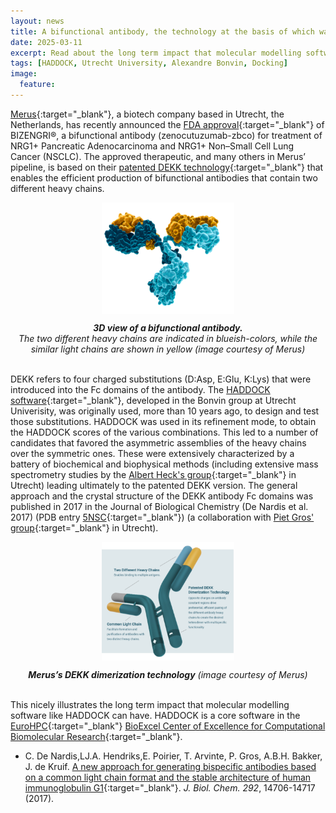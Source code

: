 ```yaml
---
layout: news
title: A bifunctional antibody, the technology at the basis of which was originally designed with the HADDOCK software, is now a FDA-approved cancer therapeutics
date: 2025-03-11
excerpt: Read about the long term impact that molecular modelling software like HADDOCK can have on the development of therapeutics.
tags: [HADDOCK, Utrecht University, Alexandre Bonvin, Docking]
image:
  feature:
---
```


[Merus](https://merus.nl){:target="_blank"}, a biotech company based in Utrecht, the Netherlands, has recently announced the [FDA approval](https://ir.merus.nl/news-releases/news-release-details/merus-announces-fda-approval-bizengrir-zenocutuzumab-zbco-nrg1){:target="_blank"} of BIZENGRI®, a bifunctional antibody (zenocutuzumab-zbco) for treatment of NRG1+ Pancreatic Adenocarcinoma and NRG1+ Non–Small Cell Lung Cancer (NSCLC).
The approved therapeutic, and many others in Merus’ pipeline, is based on their [patented DEKK technology](https://ir.merus.nl/news-releases/news-release-details/merus-announces-fda-approval-bizengrir-zenocutuzumab-zbco-nrg1){:target="_blank"} that enables the efficient production of bifunctional antibodies that contain two different heavy chains. 

<center>
<figure>
    <img width="50%" align="center" src="/images/posts/bifunctional-antibody.png">
</figure>
<i><b>3D view of a bifunctional antibody.</b><br>The two different heavy chains are indicated in blueish-colors, while the similar light chains are shown in yellow (image courtesy of Merus)</i>
</center>
<br>


DEKK refers to four charged substitutions (D:Asp, E:Glu, K:Lys) that were introduced into the Fc domains of the antibody. The [HADDOCK software](https://bonvinlab.org/software){:target="_blank"}, developed in the Bonvin group at Utrecht Univerisity, was originally used, more than 10 years ago, to design and test those substitutions. HADDOCK was used in its refinement mode, to obtain the HADDOCK scores of the various combinations. This led to a number of candidates that favored the asymmetric assemblies of the heavy chains over the symmetric ones. These were extensively characterized by a battery of biochemical and biophysical methods (including extensive mass spectrometry studies by the [Albert Heck's group](https://www.uu.nl/staff/AJRHeck){:target="_blank"} in Utrecht) leading ultimately to the patented DEKK version. The general approach and the crystal structure of the DEKK antibody Fc domains was published in 2017 in the Journal of Biological Chemistry (De Nardis et al. 2017) (PDB entry [5NSC](https://www.ebi.ac.uk/pdbe/entry/pdb/5nsc){:target="_blank"}) (a collaboration with [Piet Gros' group](https://www.uu.nl/staff/PGros){:target="_blank"} in Utrecht).

<center>
<figure>
    <img  width="50%" align="center" src="/images/posts/Merus-DEKK-technology.png">
</figure>
<i><b>Merus’s DEKK dimerization technology</b> (image courtesy of Merus)</i>
</center>
<br>


This nicely illustrates the long term impact that molecular modelling software like HADDOCK can have. HADDOCK is a core software in the [EuroHPC](https://eurohpc-ju.europa.eu/index_en){:target="_blank"} [BioExcel Center of Excellence for Computational Biomolecular Research](https://bioexcel.eu){:target="_blank"}.

* C. De Nardis,LJ.A. Hendriks,E. Poirier, T. Arvinte, P. Gros, A.B.H. Bakker, J. de Kruif. [A new approach for generating bispecific antibodies based on a common light chain format and the stable architecture of human immunoglobulin G1](https://www.jbc.org/article/S0021-9258(20)34207-1/fulltext){:target="_blank"}.  _J. Biol. Chem._ *292*, 14706-14717 (2017).



